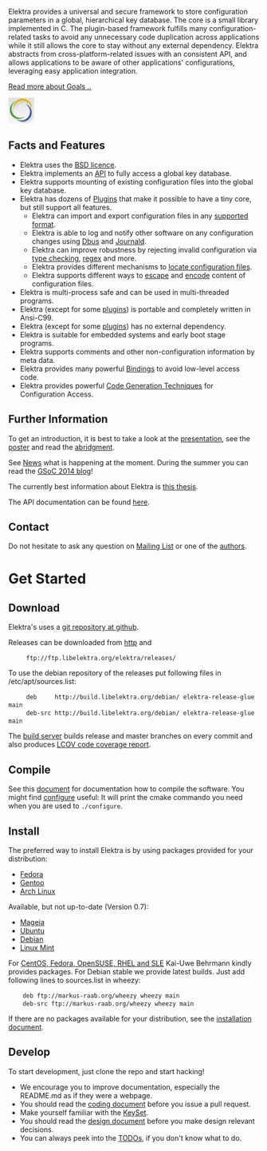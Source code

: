Elektra provides a universal and secure framework to store configuration
parameters in a global, hierarchical key database.  The core is a small
library implemented in C. The plugin-based framework fulfills many
configuration-related tasks to avoid any unnecessary code duplication
across applications while it still allows the core to stay without any
external dependency. Elektra abstracts from cross-platform-related issues
with an consistent API, and allows applications to be aware of other
applications' configurations, leveraging easy application integration.

[Read more about Goals ..](doc/GOALS)

![Elektra](doc/images/circle.jpg)

## Facts and Features ##

 * Elektra uses the [BSD licence](doc/COPYING).
 * Elektra implements an [API](http://doc.libelektra.org/api/latest/html/) to fully access a global key database.
 * Elektra supports mounting of existing configuration files into the global key database.
 * Elektra has dozens of [Plugins](src/plugins#introduction) that make it possible
   to have a tiny core, but still support all features.
   * Elektra can import and export configuration files in any [supported format](src/plugins#storage).
   * Elektra is able to log and notify other software on any configuration changes using [Dbus](src/plugins/dbus) and [Journald](src/plugins/journald).
   * Elektra can improve robustness by rejecting invalid configuration via [type checking](src/plugins/type), [regex](src/plugins/regex) and more.
   * Elektra provides different mechanisms to [locate configuration files](src/plugins/resolver).
   * Elektra supports different ways to [escape](src/plugins/ccode) and [encode](src/plugins/iconv) content of configuration files.
 * Elektra is multi-process safe and can be used in multi-threaded programs.
 * Elektra (except for some [plugins](src/plugins#introduction)) is portable and completely written in Ansi-C99.
 * Elektra (except for some [plugins](src/plugins#introduction)) has no external dependency.
 * Elektra is suitable for embedded systems and early boot stage programs.
 * Elektra supports comments and other non-configuration information by meta data.
 * Elektra provides many powerful [Bindings](src/bindings) to avoid low-level access code.
 * Elektra provides powerful [Code Generation Techniques](src/tools/gen) for Configuration Access.


## Further Information ##

To get an introduction, it is best to take a look at the
[presentation](http://www.libelektra.org/ftp/elektra/presentations/2012/lgm.odp),
see the
[poster](http://www.libelektra.org/ftp/elektra/poster.pdf)
and read the
[abridgment](http://www.libelektra.org/ftp/elektra/abridgement.pdf).

See [News](doc/NEWS) what is happening at the moment.
During the summer you can read the [GSoC 2014 blog](http://community.libelektra.org/wp)!

The currently best information about Elektra is
[this thesis](http://www.libelektra.org/ftp/elektra/thesis.pdf).

The API documentation can be found
[here](http://doc.libelektra.org/api/current/html).



## Contact ##

Do not hesitate to ask any question on [Mailing List](https://lists.sourceforge.net/lists/listinfo/registry-list)
or one of the [authors](doc/AUTHORS).


# Get Started #

## Download ##

Elektra's uses a [git repository at github](https://github.com/ElektraInitiative/libelektra).

Releases can be downloaded from [http](http://www.libelektra.org/ftp/elektra/releases/) and

         ftp://ftp.libelektra.org/elektra/releases/

To use the debian repository of the releases put following files in
/etc/apt/sources.list:

         deb     http://build.libelektra.org/debian/ elektra-release-glue main
         deb-src http://build.libelektra.org/debian/ elektra-release-glue main

The [build server](http://build.libelektra.org:8080/) builds release
and master branches on every commit and also produces [LCOV code
coverage report](http://doc.libelektra.org/coverage/latest).


## Compile ##

See this [document](doc/COMPILE) for documentation how to compile the software.
You might find [configure](configure) useful: It will print the cmake
commando you need when you are used to `./configure`.


## Install ##

The preferred way to install Elektra is by using packages provided for
your distribution:
 - [Fedora](https://admin.fedoraproject.org/pkgdb/package/elektra/)
 - [Gentoo](http://packages.gentoo.org/package/app-admin/elektra)
 - [Arch Linux](https://aur.archlinux.org/packages/elektra/)

Available, but not up-to-date (Version 0.7):
 - [Mageia](http://svnweb.mageia.org/packages/updates/1/elektra/)
 - [Ubuntu](https://launchpad.net/ubuntu/+source/elektra)
 - [Debian](https://packages.debian.org/de/wheezy/libelektra3)
 - [Linux Mint](http://community.linuxmint.com/software/view/elektra)

For [CentOS, Fedora, OpenSUSE, RHEL and SLE](http://software.opensuse.org/download.html?project=home%3Abekun&package=elektra)
Kai-Uwe Behrmann kindly provides packages.
For Debian stable we provide latest builds. Just add following lines to
sources.list in wheezy:

        deb ftp://markus-raab.org/wheezy wheezy main
        deb-src ftp://markus-raab.org/wheezy wheezy main

If there are no packages available for your distribution, see the
[installation document](doc/INSTALL).

## Develop ##

To start development, just clone the repo and start hacking!

- We encourage you to improve documentation, especially the README.md
  as if they were a webpage.
- You should read the [coding document](doc/CODING) before you issue a
  pull request.
- Make yourself familiar with the [KeySet](http://doc.libelektra.org/api/latest/html/group__keyset.html).
- You should read the [design document](doc/DESIGN) before you make
  design relevant decisions.
- You can always peek into the [TODOs](doc/todo), if you don't know
  what to do.

